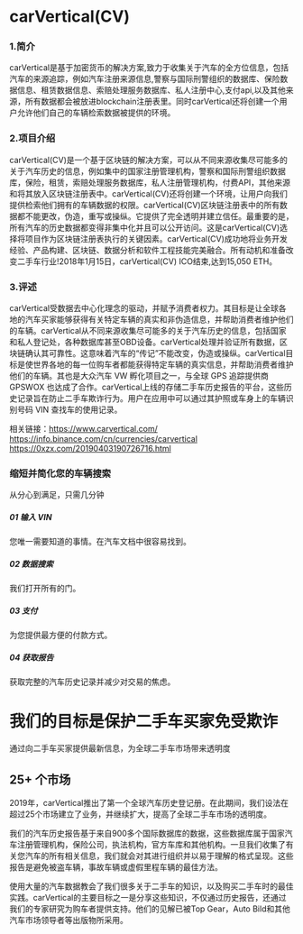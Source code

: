 # carVertical(CV)

### 1.简介

carVertical是基于加密货币的解决方案,致力于收集关于汽车的全方位信息，包括汽车的来源追踪，例如汽车注册来源信息,警察与国际刑警组织的数据库、保险数据信息、租赁数据信息、索赔处理服务数据库、私人注册中心,支付api,以及其他来源，所有数据都会被放进blockchain注册表里。同时carVertical还将创建一个用户允许他们自己的车辆检索数据被提供的环境。

### 2.项目介绍

carVertical(CV)是一个基于区块链的解决方案，可以从不同来源收集尽可能多的关于汽车历史的信息，例如集中的国家注册管理机构，警察和国际刑警组织数据库，保险，租赁，索赔处理服务数据库，私人注册管理机构，付费API，其他来源和将其放入区块链注册表中。carVertical(CV)还将创建一个环境，让用户向我们提供检索他们拥有的车辆数据的权限。carVertical(CV)区块链注册表中的所有数据都不能更改，伪造，重写或操纵。它提供了完全透明并建立信任。最重要的是，所有汽车的历史数据都变得非集中化并且可以公开访问。这是carVertical(CV)选择将项目作为区块链注册表执行的关键因素。carVertical(CV)成功地将业务开发经验、产品构建、区块链、数据分析和软件工程技能完美融合。所有动机和准备改变二手车行业!2018年1月15日，carVertical(CV) ICO结束,达到15,050 ETH。

### 3.评述

carVertical受数据去中心化理念的驱动，并赋予消费者权力。其目标是让全球各地的汽车买家能够获得有关特定车辆的真实和非伪造信息，并帮助消费者维护他们的车辆。carVertical从不同来源收集尽可能多的关于汽车历史的信息，包括国家和私人登记处，各种数据库甚至OBD设备。carVertical处理并验证所有数据，区块链确认其可靠性。这意味着汽车的“传记”不能改变，伪造或操纵。carVertical目标是使世界各地的每一位购车者都能获得特定车辆的真实信息，并帮助消费者维护他们的车辆。其也是大众汽车 VW 孵化项目之一，与全球 GPS 追踪提供商 GPSWOX 也达成了合作。carVertical上线的存储二手车历史报告的平台，这些历史记录旨在防止二手车欺诈行为。用户在应用中可以通过其护照或车身上的车辆识别号码 VIN 查找车的使用记录。

相关链接：https://www.carvertical.com/
https://info.binance.com/cn/currencies/carvertical
https://0xzx.com/20190403190726716.html

### 缩短并简化您的车辆搜索

从分心到满足，只需几分钟

##### 01 输入 VIN
您唯一需要知道的事情。在汽车文档中很容易找到。

##### 02 数据搜索
我们打开所有的门。

##### 03 支付
为您提供最方便的付款方式。

##### 04 获取报告
获取完整的汽车历史记录并减少对交易的焦虑。

# 我们的目标是保护二手车买家免受欺诈

通过向二手车买家提供最新信息，为全球二手车市场带来透明度

## 25+ 个市场

2019年，carVertical推出了第一个全球汽车历史登记册。在此期间，我们设法在超过25个市场建立了业务，并继续扩大，提高了全球二手车市场的透明度。

我们的汽车历史报告基于来自900多个国际数据库的数据，这些数据库属于国家汽车注册管理机构，保险公司，执法机构，官方车库和其他机构。一旦我们收集了有关您汽车的所有相关信息，我们就会对其进行组织并以易于理解的格式呈现。这些报告是避免被盗车辆，事故车辆或虚假里程车辆的最佳方法。

使用大量的汽车数据教会了我们很多关于二手车的知识，以及购买二手车时的最佳实践。carVertical的主要目标之一是分享这些知识，不仅通过历史报告，还通过我们的专家研究为购车者提供支持。他们的见解已被Top Gear，Auto Bild和其他汽车市场领导者等出版物所采用。
